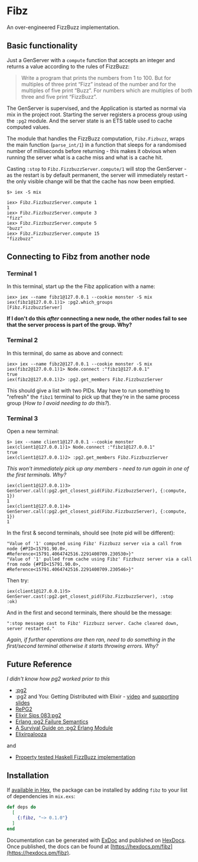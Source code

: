 # Fibz

An over-engineered FizzBuzz implementation.

## Basic functionality

Just a GenServer with a `compute` function that accepts an integer and returns
a value according to the rules of FizzBuzz:

> Write a program that prints the numbers from 1 to 100. But for multiples of three print “Fizz” instead of the number and for the multiples of five print “Buzz”. For numbers which are multiples of both three and five print “FizzBuzz”.

The GenServer is supervised, and the Application is started as normal via mix in the project root. Starting the server registers a process group using the `:pg2` module. And the server state is an ETS table used to
cache computed values.

The module that handles the FizzBuzz computation, `Fibz.Fizbuzz`, wraps the main function (`parse_int/1`)
in a function that sleeps for a randomised number of milliseconds before returning - this makes it obvious
when running the server what is a cache miss and what is a cache hit.

Casting `:stop` to `Fibz.FizzbuzzServer.compute/1` will stop the GenServer - as the restart is by default permanent, the server will
immediately restart - the only visible change will be that the cache has now been emptied.

```
$> iex -S mix
```

```
iex> Fibz.FizzbuzzServer.compute 1
1
iex> Fibz.FizzbuzzServer.compute 3
"fizz"
iex> Fibz.FizzbuzzServer.compute 5
"buzz"
iex> Fibz.FizzbuzzServer.compute 15
"fizzbuzz"
```

## Connecting to Fibz from another node

### Terminal 1

In this terminal, start up the the Fibz application with a name:

```
iex> iex --name fibz1@127.0.0.1 --cookie monster -S mix
iex(fibz1@127.0.0.1)1> :pg2.which_groups
[Fibz.FizzbuzzServer]
```

**If I don't do this _after_ connecting a new node, the other nodes fail to see that the server process is part of the group. Why?**

### Terminal 2

In this terminal, do same as above and connect:


```
iex> iex --name fibz2@127.0.0.1 --cookie monster -S mix
iex(fibz2@127.0.0.1)1> Node.connect :"fibz1@127.0.0.1"
true
iex(fibz2@127.0.0.1)2> :pg2.get_members Fibz.FizzbuzzServer
```

This should give a list with two PIDs. May have to run something
to "refresh" the `fibz1` terminal to pick up that they're in the same process group (_How to I avoid needing to do this?_).

### Terminal 3

Open a new terminal:

```
$> iex --name client1@127.0.0.1 --cookie monster
iex(client1@127.0.0.1)1> Node.connect :"fibz1@127.0.0.1"
true
iex(client1@127.0.0.1)2> :pg2.get_members Fibz.FizzbuzzServer
```
_This won't immediately pick up any members - need to run again in one of the first terminals. Why?_

```
iex(client1@127.0.0.1)3> GenServer.call(:pg2.get_closest_pid(Fibz.FizzbuzzServer), {:compute, 1})
1
iex(client1@127.0.0.1)4> GenServer.call(:pg2.get_closest_pid(Fibz.FizzbuzzServer), {:compute, 1})
1
```

In the first & second terminals, should see (note pid will be different):

```
"Value of '1' computed using Fibz' Fizzbuzz server via a call from node {#PID<15791.90.0>, #Reference<15791.4064742516.2291400709.230530>}"
"Value of '1' pulled from cache using Fibz' Fizzbuzz server via a call from node {#PID<15791.90.0>, #Reference<15791.4064742516.2291400709.230546>}"
```

Then try:

```
iex(client1@127.0.0.1)5> GenServer.cast(:pg2.get_closest_pid(Fibz.FizzbuzzServer), :stop
:ok)
```

And in the first and second terminals, there should be the message:

```
":stop message cast to Fibz' Fizzbuzz server. Cache cleared down, server restarted."
```

_Again, if further operations are then ran, need to do something in the first/second terminal otherwise it starts throwing errors. Why?_

## Future Reference

_I didn't know how pg2 worked prior to this_

- [:pg2](http://erlang.org/documentation/doc-5.8.4//lib/kernel-2.14.4/doc/html/pg2.html)
- :pg2 and You: Getting Distributed with Elixir - [video](https://youtu.be/_O-bLuVhcCA) and [supporting slides](https://speakerdeck.com/antipax/pg2-and-you-getting-distributed-with-elixir)
- [RePG2](https://hexdocs.pm/repg2/readme.html)
- [Elixir Sips 083:pg2](http://elixirsips.com/episodes/083_pg2.html)
- [Erlang :pg2 Failure Semantics](http://christophermeiklejohn.com/erlang/2013/06/03/erlang-pg2-failure-semantics.html)
- [A Survival Guide on :pg2 Erlang Module](https://pdincau.wordpress.com/2012/01/12/a-survival-guide-on-pg2-erlang-module/)
- [Elixirpalooza](https://gist.github.com/rozap/247e8cfce79d86f86d9dc200041ed022)

and

- [Property tested Haskell FizzBuzz implementation](https://github.com/jsl/fizz-buzz-hs/blob/master/FB.lhs)


## Installation

If [available in Hex](https://hex.pm/docs/publish), the package can be installed
by adding `fibz` to your list of dependencies in `mix.exs`:

```elixir
def deps do
  [
    {:fibz, "~> 0.1.0"}
  ]
end
```

Documentation can be generated with [ExDoc](https://github.com/elixir-lang/ex_doc)
and published on [HexDocs](https://hexdocs.pm). Once published, the docs can
be found at [https://hexdocs.pm/fibz](https://hexdocs.pm/fibz).
